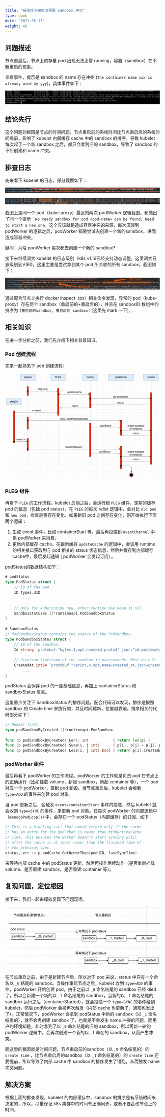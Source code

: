 ```yaml
---
title: "系统时间被修改导致 sandbox 冲突"
type: book
date: "2021-05-13"
weight: 40
---
```


## 问题描述

节点重启后，节点上的存量 pod 出现无法正常 running，容器（sandbox）在不断重启的现象。

查看事件，提示是 sandbox 的 name 存在冲突 (`The container name xxx is already used by yyy`)，具体事件如下：

![](1.png)

## 结论先行

这个问题的根因是节点的时间问题，节点重启前的系统时间比节点重启后的系统时间提前，影响了 kubelet 内部缓存 cache 中的 sandbox 的排序，导致 kubelet 每次起了一个新 sandbox 之后，都只会拿到旧的 sandbox，导致了 sandbox 的不断创建和 name 冲突。

## 排查日志

先来看下 kubelet 的日志，部分截图如下：
   
![](2.png)
   
![](3.png)

截图上是同一个 pod（kube-proxy）最近的两次 podWorker 逻辑截图，都抛出了同一个提示：`No ready sandbox for pod <pod-name> can be found, Need to start a new one`。这个应该就是造成容器冲突的来源，每次沉浸到 podWorker 的逻辑之后，podWorker 都要尝试去创建一个新的sandbox，进而造成容器冲突。

疑问：为啥 podWorker 每次都去创建一个新的 sandbox?

接下来继续调大 kubelet 的日志级别（k8s v1.16已经支持动态调整，这里调大日志级别到V(6))，这里主要是尝试拿到某个 pod 所关联的所有 sandbox，截图如下：

![](4.png)

通过配合节点上执行 docker inspect（ps）相关命令发现，异常的 pod（kube-proxy）存在两个 sandbox（重启前的+重启后的），并且在 sandboxID 数组中的排序为 `[重启前的sandbox, 重启后的 sandbox]` (这里先 mark 一下)。

## 相关知识

在进一步分析之前，我们先介绍下相关背景知识。

### Pod 创建流程

先来一起熟悉下 pod 创建流程:

![](5.jpg)

### PLEG 组件

再看下 `PLEG` 的工作流程。kubelet 启动之后，会运行起 `PLEG` 组件，定期的缓存 pod 的信息（包括 pod status）。在 `PLEG` 的每次 relist 逻辑中，会对比 `old pod` 和 `new pod`，检查是否存在变化，如果新旧 pod 之间存在变化，则开始执行下面两个逻辑：
1. 生成 event 事件，比如 containerStart 等，最后再投递到 `eventChannel` 中，供 podWorker 来消费。
2. 更新内部缓存 cache。在跟新缓存 `updateCache` 的逻辑中，会调用 runtime 的相关接口获取到与 pod 相关的 status 状态信息，然后并缓存到内部缓存 cache中，最后发起通知 ( podWorker 会发起订阅) 。

podStatus的数据结构如下：
  
```go
# podStatus
type PodStatus struct {
	// ID of the pod.
	ID types.UID
        ...
        ...
	// Only for kuberuntime now, other runtime may keep it nil.
	SandboxStatuses []*runtimeapi.PodSandboxStatus
}

# SandboxStatus
// PodSandboxStatus contains the status of the PodSandbox.
type PodSandboxStatus struct {
	// ID of the sandbox.
	Id string `protobuf:"bytes,1,opt,name=id,proto3" json:"id,omitempty"`
        ...
	// Creation timestamp of the sandbox in nanoseconds. Must be > 0.
	CreatedAt int64 `protobuf:"varint,4,opt,name=created_at,json=createdAt,proto3" json:"created_at,omitempty"`
        ...
}
```

podStatus 会保存 pod 的一些基础信息，再加上 containerStatus 和 sandboxStatus 信息。

这里重点关注下 SandboxStatus 的排序问题，配合代码可以发现，排序是按照 sandbox 的 Create time 来执行的，并且时间越新，位置越靠前。排序相关的代码部分如下：

```go
// Newest first.
type podSandboxByCreated []*runtimeapi.PodSandbox

func (p podSandboxByCreated) Len() int           { return len(p) }
func (p podSandboxByCreated) Swap(i, j int)      { p[i], p[j] = p[j], p[i] }
func (p podSandboxByCreated) Less(i, j int) bool { return p[i].CreatedAt > p[j].CreatedAt }
```

### podWorker 组件

最后再看下 podWorker 的工作流程。podWorker 的工作就是负责 pod 在节点上的正确运行（比如挂载 volume，新起 sandbox，新起 container 等），一个 pod 对应一个 podWorker，直到 pod 销毁。当节点重启后，kubelet 会收到 `type=ADD` 的事件来创建 pod 对象。

当 pod 更新之后，会触发 `event=containerStart` 事件的投递，然后 kubelet 就会收到 `type=SYNC` 的事件，来更新 pod 对象。在每次 podWorker 的内部逻辑中（`managePodLoop()`) 中，会存在一个 podStatus（内部缓存）的订阅，如下：

```go
// This is a blocking call that would return only if the cache
// has an entry for the pod that is newer than minRuntimeCache
// Time. This ensures the worker doesn't start syncing until
// after the cache is at least newer than the finished time of
// the previous sync.
status, err := p.podCache.GetNewerThan(podUID, lastSyncTime)
```

来等待内部 cache 中的 podStatus 更新，然后再操作后续动作（是否重新挂载 volume、是否重建 sandbox，是否重建 container 等）。

## 复现问题，定位根因

接下来，我们一起来模拟复现下问题现场。

![](6.jpg)

在节点重启之前，由于是新建节点后，所以对于 pod 来说，status 中只有一个命名以 `_0` 结尾的 sandbox。当操作重启节点之后，kubelet 收到 `type=ADD` 的事件，podWorker 开始创建 pod，由于之前以 `_0` 命名结尾的 sandbox 已经 died 了，所以会新建一个新的以 `_1` 命名结尾的 sandbox，当新的以 `_1` 命名结尾的 sandbox 运行之后（containerStarted），就会投递一个 `type=SYNC` 的事件给到 kubelet，然后 podWorker 会被再次触发（内部 cache 也更新了，通知也发出了）。正常情况下，podWorker 会拿到 podStatus 中新的 sandbox（以 `_1` 命名结尾的），就不会再创建 sandbox 了，也就是不会发生 name 冲突的问题。而用户的环境却是，此时拿到了以 `_0` 命名结尾的旧的 sandbox，所以再新一轮的 podWorker 逻辑中，会再次创建一个新的以 `_1` 命名的 sandbox，从而产生冲突。

而这里的根因就是时间问题，节点重启前的sandbox（以 `_0` 命名结尾的）的 `create time` ，比节点重启后的sandbox（以 `_1` 命名结尾的）的 `create time` 还要提前，所以导致了内部 cache 中 sandbox 的排序发生了错乱，从而触发 name 冲突问题。

## 解决方案

根据上面的排查发现，kubelet 的内部缓存中，sandbox 的排序是有系统时间来决定的，所以，尽量保证 k8s 集群中的时间有正确同步，或者不要乱改节点上的时间。